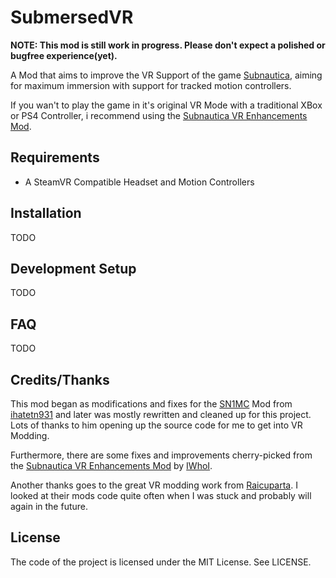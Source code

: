 SubmersedVR
===========

**NOTE: This mod is still work in progress. Please don't expect a polished or bugfree experience(yet).**

A Mod that aims to improve the VR Support of the game [Subnautica], aiming for maximum immersion with support for tracked motion controllers.

If you wan't to play the game in it's original VR Mode with a traditional XBox or PS4 Controller, i recommend using the [Subnautica VR Enhancements Mod].

Requirements
------------

- A SteamVR Compatible Headset and Motion Controllers

Installation
-------------

TODO

Development Setup
-----------------

TODO

FAQ
---

TODO

Credits/Thanks
--------------

This mod began as modifications and fixes for the [SN1MC] Mod from [ihatetn931] and later was mostly rewritten and cleaned up for this project.
Lots of thanks to him opening up the source code for me to get into VR Modding.

Furthermore, there are some fixes and improvements cherry-picked from the [Subnautica VR Enhancements Mod] by [IWhoI].

Another thanks goes to the great VR modding work from [Raicuparta]. I looked at their mods code quite often when I was stuck and probably will again in the future.

License
-------

The code of the project is licensed under the MIT License. See LICENSE.

[SN1MC]: https://github.com/ihatetn931/SN1MC
[ihatetn931]: https://github.com/ihatetn931/SN1MC
[Subnautica]: https://unknownworlds.com/subnautica/
[Subnautica VR Enhancements Mod]: https://github.com/IWhoI/SubnauticaVREnhancements
[IWhoI]: https://github.com/IWhoI
[Raicuparta]: https://github.com/Raicuparta
